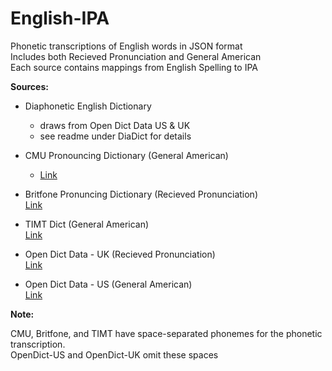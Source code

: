 # English-IPA
Phonetic transcriptions of English words in JSON format <br>
Includes both Recieved Pronunciation and General American <br>
Each source contains mappings from English Spelling to IPA <br>

**Sources:**

* Diaphonetic English Dictionary
  * draws from Open Dict Data US & UK
  * see readme under DiaDict for details

* CMU Pronouncing Dictionary (General American) <br>
  * [Link](http://www.speech.cs.cmu.edu/cgi-bin/cmudict)

* Britfone Pronuncing Dictionary (Recieved Pronunciation) <br>
[Link](https://github.com/JoseLlarena/Britfone)

* TIMT Dict (General American) <br>
[Link](https://catalog.ldc.upenn.edu/LDC93S1)

* Open Dict Data - UK (Recieved Pronunciation) <br>
[Link](https://github.com/open-dict-data/ipa-dict/blob/master/data/en_UK.txt)

* Open Dict Data - US (General American) <br>
[Link](https://github.com/open-dict-data/ipa-dict/blob/master/data/en_US.txt)

**Note:**

CMU, Britfone, and TIMT have space-separated phonemes for the phonetic transcription.<br>
OpenDict-US and OpenDict-UK omit these spaces
